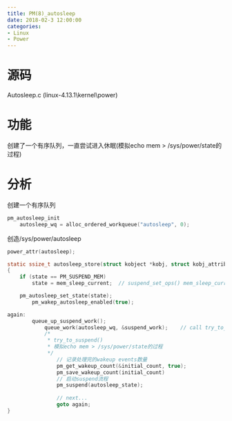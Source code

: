 ```yaml
---
title: PM(8)_autosleep
date: 2018-02-3 12:00:00
categories:
- Linux
- Power
---
```

# 源码
Autosleep.c (linux-4.13.1\kernel\power)

# 功能
创建了一个有序队列，一直尝试进入休眠(模拟echo mem > /sys/power/state的过程)
<!-- more -->
# 分析
创建一个有序队列
```c
pm_autosleep_init
	autosleep_wq = alloc_ordered_workqueue("autosleep", 0);
```
创造/sys/power/autosleep
```c
power_attr(autosleep);
```
```c
static ssize_t autosleep_store(struct kobject *kobj, struct kobj_attribute *attr, const char *buf, size_t n)
{
	if (state == PM_SUSPEND_MEM)
		state = mem_sleep_current;	// suspend_set_ops() mem_sleep_current = PM_SUSPEND_MEM;

	pm_autosleep_set_state(state);
		pm_wakep_autosleep_enabled(true);

again:
		queue_up_suspend_work();
			queue_work(autosleep_wq, &suspend_work);	// call try_to_suspend()
			/* 
			 * try_to_suspend()
			 * 模拟echo mem > /sys/power/state的过程
			 */
				// 记录处理完的wakeup events数量
				pm_get_wakeup_count(&initial_count, true);
				pm_save_wakeup_count(initial_count)
				// 启动suspend流程
				pm_suspend(autosleep_state);
				
				// next...
				goto again;
}
```
